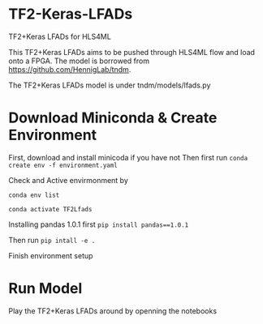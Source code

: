 # TF2-Keras-LFADs
TF2+Keras LFADs for HLS4ML

This TF2+Keras LFADs aims to be pushed through HLS4ML flow and load onto a FPGA. The model is borrowed from https://github.com/HennigLab/tndm. 

The TF2+Keras LFADs model is under tndm/models/lfads.py

# Download Miniconda & Create Environment 
First, download and install minicoda if you have not
Then first run
`conda create env -f environment.yaml`

Check and Active envirmonment by

`conda env list`

`conda activate TF2Lfads`

Installing pandas 1.0.1 first
`pip install pandas==1.0.1`

Then run
`pip intall -e .`

Finish environment setup

# Run Model
Play the TF2+Keras LFADs around by openning the notebooks

